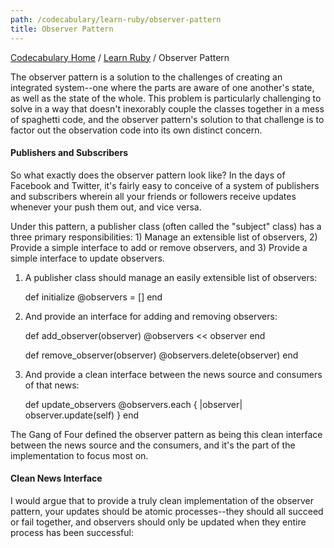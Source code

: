 ```yaml
---
path: /codecabulary/learn-ruby/observer-pattern
title: Observer Pattern
---
```

[Codecabulary Home](/codecabulary) / [Learn Ruby](/codecabulary/learn-ruby) / Observer Pattern

<!-- ---title: Observer Pattern -->

The observer pattern is a solution to the challenges of creating an integrated system--one where the parts are aware of one another's state, as well as the state of the whole. This problem is particularly challenging to solve in a way that doesn't inexorably couple the classes together in a mess of spaghetti code, and the observer pattern's solution to that challenge is to factor out the observation code into its own distinct concern.

#### Publishers and Subscribers

So what exactly does the observer pattern look like? In the days of Facebook and Twitter, it's fairly easy to conceive of a system of publishers and subscribers wherein all your friends or followers receive updates whenever your push them out, and vice versa. 

Under this pattern, a publisher class (often called the "subject" class) has a three primary responsibilities: 1) Manage an extensible list of observers, 2) Provide a simple interface to add or remove observers, and 3) Provide a simple interface to update observers. 

1) A publisher class should manage an easily extensible list of observers:

	def initialize
		@observers = []
	end
	
2) And provide an interface for adding and removing observers:

	def add_observer(observer)
		@observers << observer
	end
	
	def remove_observer(observer)
		@observers.delete(observer)
	end
	
3) And provide a clean interface between the news source and consumers of that news:

	def update_observers
		@observers.each { |observer| observer.update(self) }
	end
	
The Gang of Four defined the observer pattern as being this clean interface between the news source and the consumers, and it's the part of the implementation to focus most on. 

#### Clean News Interface

I would argue that to provide a truly clean implementation of the observer pattern, your updates should be atomic processes--they should all succeed or fail together, and observers should only be updated when they entire process has been successful:

